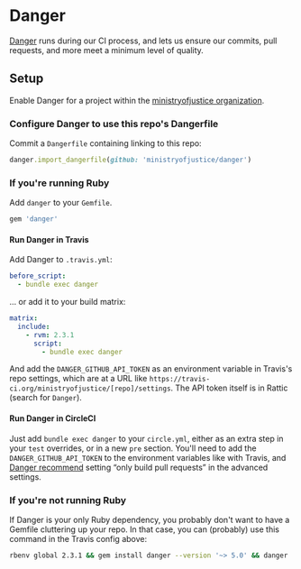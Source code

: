 # Danger

[Danger](http://danger.systems) runs during our CI process, and lets us
ensure our commits, pull requests, and more meet a minimum level
of quality.

## Setup

Enable Danger for a project within the [ministryofjustice
organization](https://github.com/ministryofjustice).

### Configure Danger to use this repo's Dangerfile

Commit a `Dangerfile` containing linking to this repo:

```ruby
danger.import_dangerfile(github: 'ministryofjustice/danger')
```

### If you're running Ruby

Add `danger` to your `Gemfile`.

```ruby
gem 'danger'
```

#### Run Danger in Travis

Add Danger to `.travis.yml`:

```yaml
before_script:
  - bundle exec danger
```

… or add it to your build matrix:

```yaml
matrix:
  include:
    - rvm: 2.3.1
      script:
        - bundle exec danger
```

And add the `DANGER_GITHUB_API_TOKEN` as an environment variable in
Travis's repo settings, which are at a URL like
`https://travis-ci.org/ministryofjustice/[repo]/settings`. The API token
itself is in Rattic (search for `Danger`).

#### Run Danger in CircleCI

Just add `bundle exec danger` to your `circle.yml`, either as an extra
step in your `test` overrides, or in a new `pre` section. You'll need
to add the `DANGER_GITHUB_API_TOKEN` to the environment variables like
with Travis, and [Danger
recommend](http://danger.systems/guides/getting_started.html#setting-up-danger-to-run-on-your-ci)
setting “only build pull requests” in the advanced settings.

### If you're not running Ruby

If Danger is your only Ruby dependency, you probably don't want to have
a Gemfile cluttering up your repo. In that case, you can (probably) use
this command in the Travis config above:

```bash
rbenv global 2.3.1 && gem install danger --version '~> 5.0' && danger
```
